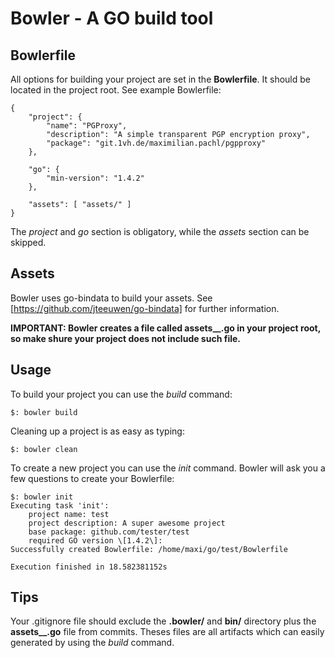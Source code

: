 # Bowler - A GO build tool

## Bowlerfile

All options for building your project are set in the **Bowlerfile**. It should be located in the project root.
See example Bowlerfile:

	{
		"project": {
			"name": "PGProxy",
			"description": "A simple transparent PGP encryption proxy",
			"package": "git.1vh.de/maximilian.pachl/pgpproxy"
		},

		"go": {
			"min-version": "1.4.2"
		},

		"assets": [ "assets/" ]
	}

The *project* and *go* section is obligatory, while the *assets* section can be skipped.


## Assets
Bowler uses go-bindata to build your assets. See [https://github.com/jteeuwen/go-bindata] for further information. 

**IMPORTANT: Bowler creates a file called assets__.go in your project root, so make shure your project does not include such file.**


## Usage

To build your project you can use the *build* command:

	$: bowler build

Cleaning up a project is as easy as typing:

	$: bowler clean

To create a new project you can use the *init* command. Bowler will ask you a few questions to create your Bowlerfile:

	$: bowler init
	Executing task 'init':
		project name: test
		project description: A super awesome project
		base package: github.com/tester/test          
		required GO version \[1.4.2\]: 
	Successfully created Bowlerfile: /home/maxi/go/test/Bowlerfile

	Execution finished in 18.582381152s


## Tips

Your .gitignore file should exclude the **.bowler/** and **bin/** directory plus the **assets__.go** file from commits. Theses files are all artifacts which can easily generated by using the *build* command.

